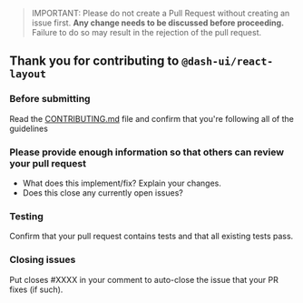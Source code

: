 > IMPORTANT: Please do not create a Pull Request without creating an issue first.
> **Any change needs to be discussed before proceeding.** Failure to do so may result
> in the rejection of the pull request.

## Thank you for contributing to `@dash-ui/react-layout`

### Before submitting

Read the [CONTRIBUTING.md](../CONTRIBUTING.md) file and confirm that you're following
all of the guidelines

### Please provide enough information so that others can review your pull request

- What does this implement/fix? Explain your changes.
- Does this close any currently open issues?

### Testing

Confirm that your pull request contains tests and that all existing tests pass.

### Closing issues

Put closes #XXXX in your comment to auto-close the issue that your PR fixes (if such).
